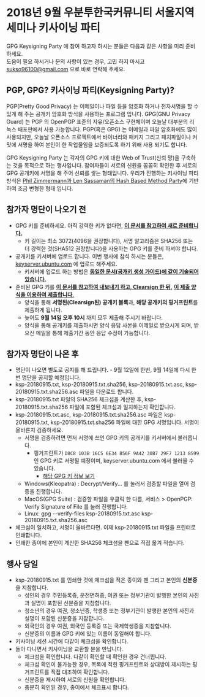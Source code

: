 # 2018년 9월 우분투한국커뮤니티 서울지역 세미나 키사이닝 파티

GPG Keysigning Party 에 참여 하고자 하시는 분들은 다음과 같은 사항을 미리 준비하세요.  
도움이 필요 하시거나 문의 사항이 있는 경우, 고민 하지 마시고 [sukso96100@gmail.com](mailto:sukso96100@gmail.com) 으로 바로 연락해 주세요.

## PGP, GPG? 키사이닝 파티(Keysigning Party)?
PGP(Pretty Good Privacy) 는 이메일이나 파일 등을 암호화 하거나 전자서명을 할 수 있게 해 주는 공개키 암호화 방식을 사용하는 프로그램 입니다.
GPG(GNU Privacy Guard) 는 PGP 의 OpenPGP 표준의 자유/오픈소스 구현체이며 오늘날 대부분의 리눅스 배포판에서 사용 가능합니다.
PGP(혹은 GPG) 는 이메일과 파일 암호화에도 많이 사용되지만, 오늘날 오픈소스 프로젝트에서 바이너리와 패키지 그리고 패치파일이나 커밋에 서명을 하여 본인이 한 작업물임을 보증되도록 하기 위해 사용 되기도 합니다.

GPG Keysigning Party 는 각자의 GPG 키에 대한 Web of Trust(신뢰 망)을 구축하는 것을 목적으로 하는 행사입니다.
참여자들이 서로의 신원을 꼼꼼히 확인한 후 서로의 GPG 공개키에 서명을 해 주어 신뢰를 쌓는 형태입니다.
우리가 진행하는 키사이닝 파티 방식은 [Phil Zimmermann과 Len Sassaman의 Hash Based Method Party](http://www.cryptnet.net/fdp/crypto/keysigning_party/en/keysigning_party.html#hash_based)에 기반하여 조금 변형한 형태 입니다.

## 참가자 명단이 나오기 전
- GPG 키를 준비하세요. 아직 강력한 키가 없다면, [**이 문서를 참고하여 새로 준비합니다.**](../../create-gpg-key.md)
    - 키 길이는 최소 3072(4096을 권장합니다), 서명 알고리즘은 SHA256 또는 더 강력한 것(SHA512 권장합니다)을 사용하는 GPG 키를 준비 하셔야 합니다.
- 공개키를 키서버에 업로드 합니다. 이번 행사에 참석 하시는 분들은, [keyserver.ubuntu.com](https://keyserver.ubuntu.com) 에 업로드 해주세요.
    - 키서버에 업로드 하는 방법은 [**동일한 문서(공개키 생성 가이드)에 같이 기술되어 있습니다.**](../../create-gpg-key.md)
- 준비된 GPG 키를 [**이 문서를 참고하여 내보내기 하고, Clearsign 한 뒤,**](../../attending.md) [**이 제출 양식을 이용하여 제출합니다.**](https://goo.gl/forms/UAoVSVp6KDKtRcgG2)
    - 양식을 통해 **서명된(Clearsign된) 공개키 블록**과, **해당 공개키의 핑거프린트**를 제출하게 됩니다.
    - 늦어도 **9월 14일 오후 10시** 까지 모두 제출해 주시기 바랍니다.
    - 양식을 통해 공개키를 제출하시면 양식 응답 사본을 이메일로 받으시게 되며, 받으신 메일을 통해 제출기간 동안 응답 수정이 가능합니다.

## 참가자 명단이 나온 후
- 명단이 나오면 별도로 공지를 해 드립니다. - 9월 12일에 한번, 9월 14일에 다시 한번 명단을 공지할 예정입니다.
- ksp-20180915.txt, ksp-20180915.txt.sha256, ksp-20180915.txt.asc, ksp-20180915.txt.sha256.asc 파일을 다운로드 합니다.
- ksp-20180915.txt 파일의 SHA256 체크섬을 계산한 후, ksp-20180915.txt.sha256 파일에 포함된 체크섬과 일치하는지 확인합니다.
- ksp-20180915.txt.asc, ksp-20180915.txt.sha256.asc 파일은 ksp-20180915.txt, ksp-20180915.txt.sha256 파일에 대한 GPG 서명입니다. 서명이 올바른지 검증하세요.
    - 서명을 검증하려면 먼저 서명에 쓰인 GPG 키의 공개키를 키서버에서 불러옵니다.
        - 핑거프린트가 `D8C8 103B 16C5 6E34 B56F 9A42 30B7 29F7 1213 8599` 인 GPG 키로 서명될 예정이며, keyserver.ubuntu.com 에서 불러올 수 있습니다.
            - [해당 GPG 키 정보 보기](http://keyserver.ubuntu.com/pks/lookup?op=vindex&search=0x30B729F712138599)
    - Windows(Kleopatra) : Decrypt/Verify... 를 눌러서 검증할 파일을 열어 검증을 진행합니다.
    - MacOS(GPG Suite) : 검증할 파일을 우클릭 한 다름, 서비스 > OpenPGP: Verify Signature of File 를 눌러 진행합니다.
    - Linux: gpg --verify-files ksp-20180915.txt.asc ksp-20180915.txt.sha256.asc
- 체크섬이 일치하고, 서명이 올바르다면. 이제 ksp-20180915.txt 파일을 프린터로 인쇄합니다.
- 인쇄한 종이에 본인이 계산한 SHA256 체크섬을 펜으로 직접 옮겨 적습니다.

## 행사 당일
- ksp-20180915.txt 를 인쇄한 것에 체크섬을 적은 종이와 펜 그리고 본인의 **신분증** 을 지참합니다.
    - 성인의 경우 주민등록증, 운전면허증, 여권 또는 정부기관이 발행한 본인의 사진과 실명이 포함된 신분증을 지참합니다.
    - 청소년의 경우 여권, 청소년증, 학생증 또는 정부기관이 발행한 본인의 사진과 실명이 포함된 신분증을 지참합니다.
    - 외국인의 경우 여권, 외국인 등록증 또는 국제학생증을 지참합니다.
    - 신분증의 이름과 GPG 키에 있는 이름이 동일해야 합니다.
- 키사이닝 세션 시간에 다같이 체크섬을 확인합니다.
- 돌아 다니면서 키사이닝을 교환할 분을 만납니다.
    - 체크섬을 확인합니다. 다같이 확인할 때 확인한 경우 건너뜁니다.
    - 체크섬 확인이 불가능한 경우, 목록에 적힌 핑거프린트와 상대방이 제시하는 핑거프린트를 직접 대조하여 확인합니다.
    - 신분증을 제시하여 서로의 신원을 확인합니다.
    - 충분히 확인된 경우, 종이에서 체크표시 합니다.
